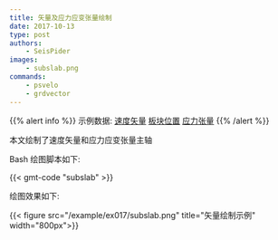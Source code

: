 ```yaml
---
title: 矢量及应力应变张量绘制
date: 2017-10-13
type: post
authors:
    - SeisPider
images:
    - subslab.png
commands:
    - psvelo
    - grdvector
---
```

{{% alert info %}}
示例数据:
[速度矢量](/example/ex017/velo.gmt)
[板块位置](/example/ex017/slab.gmt)
[应力张量](/example/ex017/stresstensor.gmt)
{{% /alert %}}

本文绘制了速度矢量和应力应变张量主轴

Bash 绘图脚本如下:

{{< gmt-code "subslab" >}}

绘图效果如下:

{{< figure src="/example/ex017/subslab.png" title="矢量绘制示例" width="800px">}}

